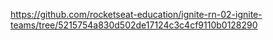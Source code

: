 https://github.com/rocketseat-education/ignite-rn-02-ignite-teams/tree/5215754a830d502de17124c3c4cf9110b0128290